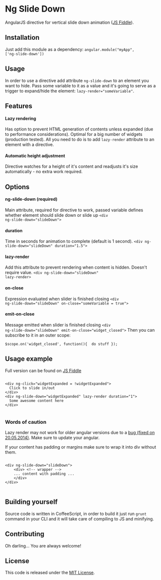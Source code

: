 Ng Slide Down
=================

AngularJS directive for vertical slide down animation ([JS Fiddle](http://jsfiddle.net/therusskiy/JR3C7/2/)).
## Installation
Just add this module as a dependency: <code>angular.module("myApp", ['ng-slide-down'])</code>
## Usage
In order to use a directive add attribute <code>ng-slide-down</code> to an element you want to hide. Pass some variable to it as a value and it's going to serve as a trigger to expand/hide the element: <code>lazy-render="someVariable"</code>.
## Features
#### Lazy rendering
Has option to prevent HTML generation of contents unless expanded (due to performance considerations). Optimal for a big number of widgets (production tested).
All you need to do is to add <code>lazy-render</code> attribute to an element with a directive.
#### Automatic height adjustment
Directive watches for a height of it's content and readjusts it's size automatically - no extra work required. 
## Options
#### ng-slide-down (required)
Main attribute, required for directive to work, passed variable defines whether element should slide down or slide up
<code>&lt;div ng-slide-down=&quot;slideDown&quot;&gt;</code>
#### duration
Time in seconds for animation to complete (default is 1 second).
<code>&lt;div ng-slide-down=&quot;slideDown&quot; duration=&quot;1.5&quot;&gt;</code>
#### lazy-render
Add this attribute to prevent rendering when content is hidden. Doesn't require value.
<code>&lt;div ng-slide-down=&quot;slideDown&quot; lazy-render&gt;</code>
#### on-close
Expression evaluated when slider is finished closing
<code>&lt;div ng-slide-down=&quot;slideDown&quot; on-close=&quot;someVariable = true&quot;&gt;</code>
#### emit-on-close
Message emitted when slider is finished closing
<code>&lt;div ng-slide-down=&quot;slideDown&quot; emit-on-close=&quot;widget_closed&quot;&gt;</code>
Then you can subscribe to it in an outer scope:

<pre><code>$scope.on('widget_closed', function(){  do stuff });</code></pre>
 
## Usage example
Full version can be found on [JS Fiddle](http://jsfiddle.net/therusskiy/JR3C7/2/)
 
<pre>
<code>
&lt;div ng-click=&quot;widgetExpanded = !widgetExpanded&quot;&gt;
  Click to slide in/out
&lt;/div&gt;
&lt;div ng-slide-down=&quot;widgetExpanded&quot; lazy-render duration=&quot;1&quot;&gt;
  Some awesome content here
&lt;/div&gt;
</code>
</pre>

### Words of caution
Lazy render may not work for older angular versions due to a
  [bug (fixed on 20.05.2014)](https://github.com/angular/angular.js/pull/7499). Make sure to update your angular.
  
If your content has padding or margins make sure to wrap it into div without them.

<pre>
<code>
&lt;div ng-slide-down=&quot;slideDown&quot;&gt;
    &lt;div&gt; &lt;!-- wrapper --&gt;  
    ... content with padding ...
    &lt;/div&gt;  
&lt;/div&gt;
</code>
</pre>

## Building yourself
Source code is written in CoffeeScript, in order to build it just run <code>grunt</code> command in your CLI and it will take care of compiling to JS and minifying.

## Contributing
Oh darling... You are always welcome!
## License

This code is released under the [MIT License](http://www.opensource.org/licenses/MIT).
